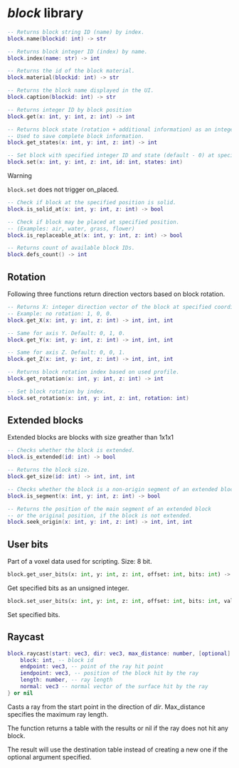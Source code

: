 # *block* library

```lua
-- Returns block string ID (name) by index.
block.name(blockid: int) -> str

-- Returns block integer ID (index) by name.
block.index(name: str) -> int

-- Returns the id of the block material.
block.material(blockid: int) -> str

-- Returns the block name displayed in the UI.
block.caption(blockid: int) -> str

-- Returns integer ID by block position
block.get(x: int, y: int, z: int) -> int

-- Returns block state (rotation + additional information) as an integer.
-- Used to save complete block information.
block.get_states(x: int, y: int, z: int) -> int

-- Set block with specified integer ID and state (default - 0) at specified position.
block.set(x: int, y: int, z: int, id: int, states: int)
```

> [!WARNING]
> `block.set` does not trigger on_placed.

```lua
-- Check if block at the specified position is solid.
block.is_solid_at(x: int, y: int, z: int) -> bool

-- Check if block may be placed at specified position.
-- (Examples: air, water, grass, flower)
block.is_replaceable_at(x: int, y: int, z: int) -> bool

-- Returns count of available block IDs.
block.defs_count() -> int
```

## Rotation

Following three functions return direction vectors based on block rotation.


```lua
-- Returns X: integer direction vector of the block at specified coordinates.
-- Example: no rotation: 1, 0, 0.
block.get_X(x: int, y: int, z: int) -> int, int, int

-- Same for axis Y. Default: 0, 1, 0.
block.get_Y(x: int, y: int, z: int) -> int, int, int

-- Same for axis Z. Default: 0, 0, 1.
block.get_Z(x: int, y: int, z: int) -> int, int, int

-- Returns block rotation index based on used profile.
block.get_rotation(x: int, y: int, z: int) -> int

-- Set block rotation by index.
block.set_rotation(x: int, y: int, z: int, rotation: int)
```

## Extended blocks

Extended blocks are blocks with size greather than 1x1x1

```lua
-- Checks whether the block is extended.
block.is_extended(id: int) -> bool

-- Returns the block size.
block.get_size(id: int) -> int, int, int

-- Checks whether the block is a non-origin segment of an extended block.
block.is_segment(x: int, y: int, z: int) -> bool

-- Returns the position of the main segment of an extended block
-- or the original position, if the block is not extended.
block.seek_origin(x: int, y: int, z: int) -> int, int, int
```

## User bits

Part of a voxel data used for scripting. Size: 8 bit.

```python
block.get_user_bits(x: int, y: int, z: int, offset: int, bits: int) -> int
``` 

Get specified bits as an unsigned integer.

```python
block.set_user_bits(x: int, y: int, z: int, offset: int, bits: int, value: int) -> int
```
Set specified bits.

## Raycast

```lua
block.raycast(start: vec3, dir: vec3, max_distance: number, [optional] dest: table) -> {
    block: int, -- block id
    endpoint: vec3, -- point of the ray hit point
    iendpoint: vec3, -- position of the block hit by the ray
    length: number, -- ray length
    normal: vec3 -- normal vector of the surface hit by the ray
} or nil
```

Casts a ray from the start point in the direction of *dir*. Max_distance specifies the maximum ray length.

The function returns a table with the results or nil if the ray does not hit any block.

The result will use the destination table instead of creating a new one if the optional argument specified.
